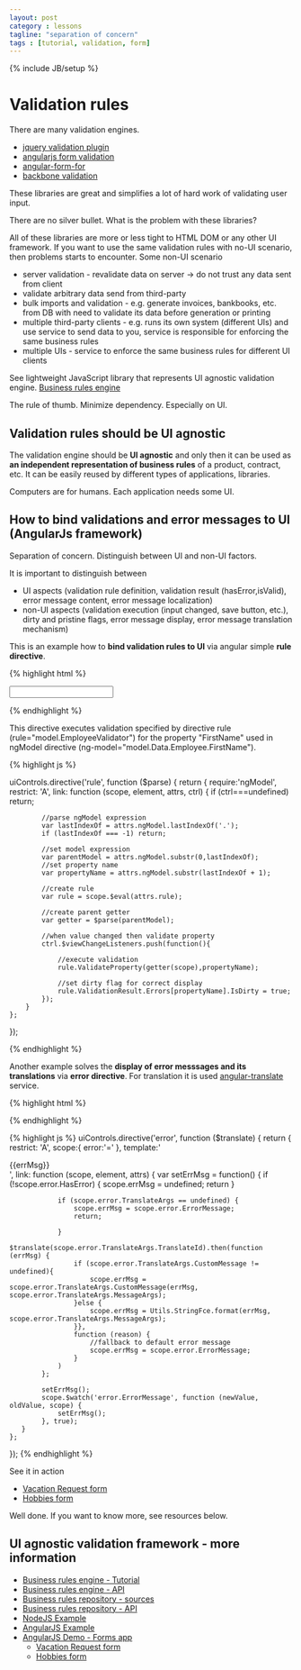 ```yaml
---
layout: post
category : lessons
tagline: "separation of concern"
tags : [tutorial, validation, form]
---
```

{% include JB/setup %}

# Validation rules

There are many validation engines.

+   [jquery validation plugin](http://jqueryvalidation.org/)
+   [angularjs form validation](http://scotch.io/tutorials/javascript/angularjs-form-validation)
+   [angular-form-for](http://bvaughn.github.io/angular-form-for/#/index)
+   [backbone validation](https://github.com/thedersen/backbone.validation)

These libraries are great and simplifies a lot of hard work of validating user input.  

<div class="alert alert-danger" role="alert">There are no silver bullet. What is the problem with these libraries?</div> 

All of these libraries are more or less tight to HTML DOM or any other UI framework.
If you want to use the same validation rules with no-UI scenario, then problems starts to encounter.
Some non-UI scenario

+   server validation - revalidate data on server -> do not trust any data sent from client
+   validate arbitrary data send from third-party
+   bulk imports and validation - e.g. generate invoices, bankbooks, etc. from DB with need to validate its data before generation or printing
+   multiple third-party clients - e.g. runs its own system (different UIs) and use service to send data to you, service is responsible for enforcing the same business rules 
+   multiple UIs - service to enforce the same business rules for different UI clients 


See lightweight JavaScript library that represents UI agnostic validation engine. [Business rules engine](https://github.com/rsamec/business-rules-engine/wiki)
  

<div class="alert alert-info" role="alert">The rule of thumb. Minimize dependency. Especially on UI.</div>  

## Validation rules should be UI agnostic

The validation engine should be **UI agnostic** and only then it can be used as **an independent representation of business rules** of a product, contract, etc.
It can be easily reused by different types of applications, libraries.


<div class="alert alert-danger" role="alert">Computers are for humans. Each application needs some UI.</div>

## How to bind validations and error messages to UI (AngularJs framework)

<div class="alert alert-info" role="alert">Separation of concern. Distinguish between UI and non-UI factors.</div>

It is important to distinguish between

+   UI aspects (validation rule definition, validation result (hasError,isValid), error message content, error message localization)
+   non-UI aspects (validation execution (input changed, save button, etc.), dirty and pristine flags, error message display, error message translation mechanism)


This is an example how to **bind validation rules to UI** via angular simple **rule directive**.

{% highlight html %}

 <input type="text" ng-model="model.Data.Employee.FirstName" rule="model.EmployeeValidator">

{% endhighlight %}

This directive executes validation specified by directive rule (rule="model.EmployeeValidator") for the property "FirstName" used in ngModel directive (ng-model="model.Data.Employee.FirstName").  

{% highlight js %}

uiControls.directive('rule', function ($parse) {
    return {
        require:'ngModel',
        restrict: 'A',
        link: function (scope, element, attrs, ctrl) {
            if (ctrl===undefined) return;
            
            //parse ngModel expression
            var lastIndexOf = attrs.ngModel.lastIndexOf('.');
            if (lastIndexOf === -1) return;
            
            //set model expression
            var parentModel = attrs.ngModel.substr(0,lastIndexOf);
            //set property name
            var propertyName = attrs.ngModel.substr(lastIndexOf + 1);
            
            //create rule
            var rule = scope.$eval(attrs.rule);
            
            //create parent getter
            var getter = $parse(parentModel);

            //when value changed then validate property 
            ctrl.$viewChangeListeners.push(function(){
                
                //execute validation
                rule.ValidateProperty(getter(scope),propertyName);
                
                //set dirty flag for correct display
                rule.ValidationResult.Errors[propertyName].IsDirty = true;
            });
        }
    };
});

{% endhighlight %}
 
Another example solves the **display of error messsages and its translations** via **error directive**.
For translation it is used [angular-translate](https://github.com/angular-translate/angular-translate) service.

{% highlight html %}

<div error="model.HobbiesNumberValidator.Error"></div>

{% endhighlight %}

{% highlight js %}
uiControls.directive('error', function ($translate) {
    return {
        restrict: 'A',
        scope:{
            error:'='
        },
        template:'<div class="validation-error">{{errMsg}}</div>',
        link: function (scope, element, attrs) {
            var setErrMsg = function() {
                if (!scope.error.HasError) {
                    scope.errMsg = undefined;
                    return
                }

                if (scope.error.TranslateArgs == undefined) {
                    scope.errMsg = scope.error.ErrorMessage;
                    return;

                }
                $translate(scope.error.TranslateArgs.TranslateId).then(function (errMsg) {
                    if (scope.error.TranslateArgs.CustomMessage != undefined){
                        scope.errMsg = scope.error.TranslateArgs.CustomMessage(errMsg, scope.error.TranslateArgs.MessageArgs);
                    }else {
                        scope.errMsg = Utils.StringFce.format(errMsg, scope.error.TranslateArgs.MessageArgs);
                    }},
                    function (reason) {
                        //fallback to default error message
                        scope.errMsg = scope.error.ErrorMessage;
                    }
                )
            };

            setErrMsg();
            scope.$watch('error.ErrorMessage', function (newValue, oldValue, scope) {
                setErrMsg();
            }, true);
       }
    };
});
{% endhighlight %}

See it in action 

   + [Vacation Request form](http://nodejs-formvalidation.rhcloud.com/#/vacationApproval/new)
   + [Hobbies form](http://nodejs-formvalidation.rhcloud.com/#/hobbies/new)

<div class="alert alert-success" role="alert">Well done. If you want to know more, see resources below.</div>

## UI agnostic validation framework - more information

+ [Business rules engine - Tutorial](https://github.com/rsamec/business-rules-engine/wiki)
+ [Business rules engine - API](http://rsamec.github.io/business-rules-engine/docs/globals.html)
+ [Business rules repository - sources](https://github.com/rsamec/business-rules)
+ [Business rules repository - API](http://rsamec.github.io/business-rules/docs/globals.html)
+ [NodeJS Example](https://github.com/rsamec/node-form-app)
+ [AngularJS Example](https://github.com/rsamec/angular-form-app)
+ [AngularJS Demo - Forms app](http://nodejs-formvalidation.rhcloud.com/)
    + [Vacation Request form](http://nodejs-formvalidation.rhcloud.com/#/vacationApproval/new)
    + [Hobbies form](http://nodejs-formvalidation.rhcloud.com/#/hobbies/new)


